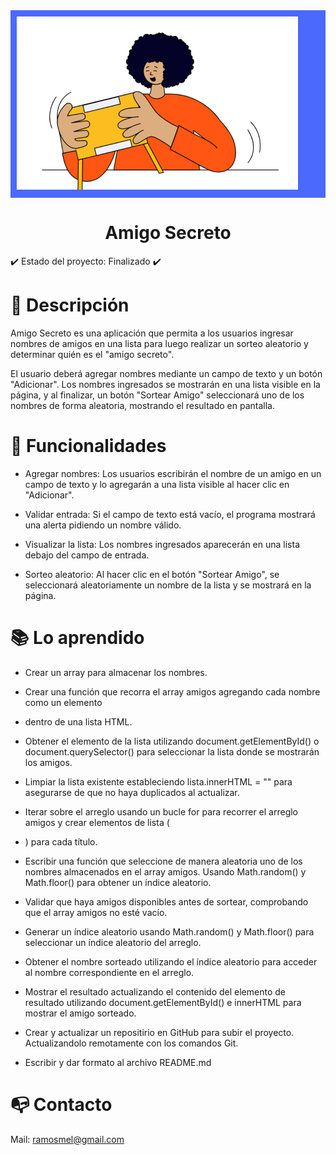 <div style="background-color: #4B69FD; padding: 10px;">
    <img src="https://github.com/RamosMel/amigoSecreto/blob/main/assets/amigo-secreto.png?raw=true" alt="Texto alternativo" />
</div>
<h1 align="center"> Amigo Secreto </h1>

:heavy_check_mark: Estado del proyecto: Finalizado :heavy_check_mark:

# :paperclip: Descripción

Amigo Secreto es una aplicación que permita a los usuarios ingresar nombres de amigos en una lista para luego realizar un sorteo aleatorio y determinar quién es el "amigo secreto".

El usuario deberá agregar nombres mediante un campo de texto y un botón "Adicionar". Los nombres ingresados se mostrarán en una lista visible en la página, y al finalizar, un botón "Sortear Amigo" seleccionará uno de los nombres de forma aleatoria, mostrando el resultado en pantalla.

# :hammer: Funcionalidades

* Agregar nombres: Los usuarios escribirán el nombre de un amigo en un campo de texto y lo agregarán a una lista visible al hacer clic en "Adicionar".

* Validar entrada: Si el campo de texto está vacío, el programa mostrará una alerta pidiendo un nombre válido.

* Visualizar la lista: Los nombres ingresados aparecerán en una lista debajo del campo de entrada.

* Sorteo aleatorio: Al hacer clic en el botón "Sortear Amigo", se seleccionará aleatoriamente un nombre de la lista y se mostrará en la página.

# :books: Lo aprendido

* Crear un array para almacenar los nombres.

* Crear una función que recorra el array amigos agregando cada nombre como un elemento <li> dentro de una lista HTML.

* Obtener el elemento de la lista utilizando document.getElementById() o document.querySelector() para seleccionar la lista donde se mostrarán los amigos.

* Limpiar la lista existente estableciendo lista.innerHTML = "" para asegurarse de que no haya duplicados al actualizar.

* Iterar sobre el arreglo usando un bucle for para recorrer el arreglo amigos y crear elementos de lista (<li>) para cada título.

* Escribir una función que seleccione de manera aleatoria uno de los nombres almacenados en el array amigos. Usando Math.random() y Math.floor() para obtener un índice aleatorio.

* Validar que haya amigos disponibles antes de sortear, comprobando que el array amigos no esté vacío.

* Generar un índice aleatorio usando Math.random() y Math.floor() para seleccionar un índice aleatorio del arreglo.

* Obtener el nombre sorteado utilizando el índice aleatorio para acceder al nombre correspondiente en el arreglo.

* Mostrar el resultado actualizando el contenido del elemento de resultado utilizando document.getElementById()  e innerHTML para mostrar el amigo sorteado.

* Crear y actualizar un repositirio en GitHub para subir el proyecto. Actualizandolo remotamente con los comandos Git.

* Escribir y dar formato al archivo README.md


# :mailbox_with_no_mail: Contacto
Mail: [ramosmel@gmail.com](mailto:ramosmel@gmail.com)